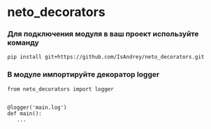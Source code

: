 # neto_decorators

### Для подключения модуля в ваш проект используйте команду
```
pip install git+https://github.com/IsAndrey/neto_decorators.git
```

### В модуле импортируйте декоратор logger
```
from neto_decorators import logger


@logger('main.log')
def main():
   ...
```